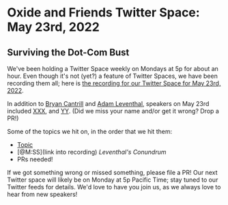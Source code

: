 # Oxide and Friends Twitter Space: May 23rd, 2022

## Surviving the Dot-Com Bust

We've been holding a Twitter Space weekly on Mondays at 5p for about an hour.
Even though it's not (yet?) a feature of Twitter Spaces, we have been
recording them all; here is
[the recording for our Twitter Space for May 23rd, 2022](https://youtu.be/hEIoCeqMbWU).

In addition to
[Bryan Cantrill](https://twitter.com/bcantrill) and
[Adam Leventhal](https://twitter.com/ahl),
speakers on May 23rd included
[XXX](),
and [YY]().
(Did we miss your name and/or get it wrong? Drop a PR!)

Some of the topics we hit on, in the order that we hit them:

- [Topic](link)
- [@M:SS](link into recording)
  *Leventhal's Conundrum*
- PRs needed!

If we got something wrong or missed something, please file a PR!
Our next Twitter space will likely be on Monday at 5p Pacific Time; stay tuned
to our Twitter feeds for details.  We'd love to have you join us, as we
always love to hear from new speakers!

